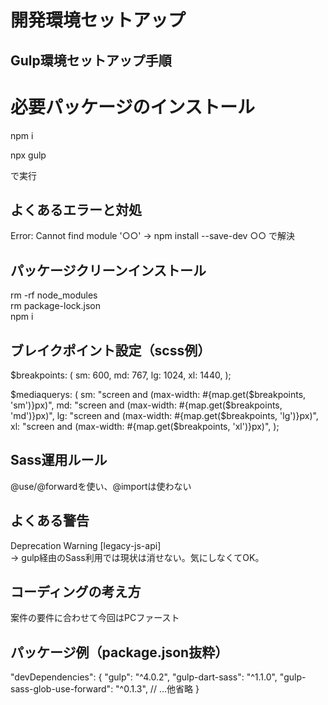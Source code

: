 # 開発環境セットアップ

## Gulp環境セットアップ手順

# 必要パッケージのインストール
npm i

npx gulp

で実行

## よくあるエラーと対処

Error: Cannot find module '○○'
→ npm install --save-dev ○○ で解決

## パッケージクリーンインストール

rm -rf node_modules  
rm package-lock.json  
npm i  

## ブレイクポイント設定（scss例）

$breakpoints: (
  sm: 600,
  md: 767,
  lg: 1024,
  xl: 1440,
);

$mediaquerys: (
  sm: "screen and (max-width: #{map.get($breakpoints, 'sm')}px)",
  md: "screen and (max-width: #{map.get($breakpoints, 'md')}px)",
  lg: "screen and (max-width: #{map.get($breakpoints, 'lg')}px)",
  xl: "screen and (max-width: #{map.get($breakpoints, 'xl')}px)",
);

## Sass運用ルール

@use/@forwardを使い、@importは使わない  

## よくある警告

Deprecation Warning [legacy-js-api]  
→ gulp経由のSass利用では現状は消せない。気にしなくてOK。

## コーディングの考え方

案件の要件に合わせて今回はPCファースト

## パッケージ例（package.json抜粋）

"devDependencies": {
  "gulp": "^4.0.2",
  "gulp-dart-sass": "^1.1.0",
  "gulp-sass-glob-use-forward": "^0.1.3",
  // …他省略
}

